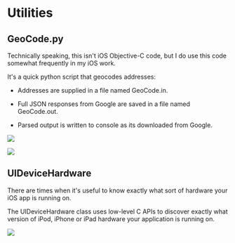 Utilities
=========

GeoCode.py
---------- 

Technically speaking, this isn't iOS Objective-C code, but I do use this code somewhat frequently in my iOS work.

It's a quick python script that geocodes addresses:

* Addresses are supplied in a file named GeoCode.in.

* Full JSON responses from Google are saved in a file named GeoCode.out. 

* Parsed output is written to console as its downloaded from Google.


[![](http://farm3.static.flickr.com/2116/5716642267_a1d260c3ab.jpg)](http://farm3.static.flickr.com/2116/5716642267_a1d260c3ab.jpg)

[![](http://farm3.static.flickr.com/2116/5716642267_a1d260c3ab_m.jpg)](http://farm3.static.flickr.com/2116/5716642267_a1d260c3ab_m.jpg)

UIDeviceHardware
----------------

There are times when it's useful to know exactly what sort of hardware your iOS app is running on. 

The UIDeviceHardware class uses low-level C APIs to discover exactly what version of iPod, iPhone
or iPad hardware your application is running on.

[![](http://farm6.static.flickr.com/5303/5607820823_e0f6546f0e_z.jpg)](http://farm6.static.flickr.com/5303/5607820823_e0f6546f0e_z.jpg)
